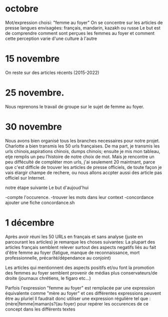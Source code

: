 # octobre
Mot/expression choisi: "femme au foyer"
On se concentre sur les articles de presse 
langues envisagées: français, mandarin, kazakh ou russe
Le but est de comprendre comment sont perçues les femmes au foyer et comment cette perception varie d'une culture à l'autre

# 15 novembre 
On reste sur des articles récents (2015-2022)

# 25 novembre.

Nous reprenons le travail de groupe sur le sujet de femme au foyer.

# 30 novembre

Nous avons bien organisé tous les branches necessaires pour notre projet. Charlotte a bien transmis les 50 urls françaises.
De ma part, je transmis les urls chinois,aspirations chinois, dumps chinois; ensuite je mis mon tableau, etje remplis un peu l’histoire de notre choix de mot.
Mais je rencontre un peu difféculté de compléter mon urls, j'ai seulement 20 maintnant, parce que c'est difficle de trouver les articles de presse officiels, de toute façon je vais élargir
champe de rechere, ou nous allons accpter aussi des article pas officiel sur Internet.



notre étape suivante
Le but d'aujoud'hui

-compte l'occurence.
-trouver les mots dans leur context
-concordance ajouter une fiche concordance.sh

# 1 décembre
Après avoir réuni les 50 URLs en français et sans analyse (juste en parcourant les articles) je remarque les choses suivantes:
La plupart des articles français semblent relever surtout des aspects negatifs liés au fait d'être femme au foyer (fatigue, manque de reconnaissance, mort professionnelle, précarité/dépendance au conjoint) 

Les articles qui mentionnent des aspects positifs et/ou font la promotion des femmes au foyer semblent provenir de médias plus conservateurs/de droite (journaux chrétiens, le figaro etc...) 

Parfois l'expression "femme au foyer" est remplacée par une expression équivalente comme "mère au foyer" et ces différentes expressions peuvent être au pluriel
Il faudrait donc utiliser une expression régulière tel que :
(mère|femme|maman)s?(au foyer)
pour repérer les occurences de ce concept dans les différents textes

